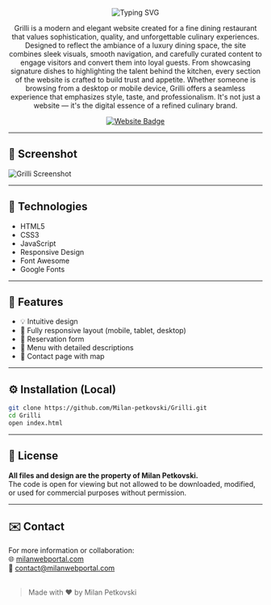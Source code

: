 <p align="center">
  <img src="https://readme-typing-svg.herokuapp.com?font=Fira+Code&size=35&duration=4000&pause=1000&color=e3c48f&center=true&vCenter=true&width=500&lines=Grilli+Website;Modern+Restaurant+Design;Responsive+and+Elegant" alt="Typing SVG" />
</p>

<p align="center">
  Grilli is a modern and elegant website created for a fine dining restaurant that values sophistication, quality, and unforgettable culinary experiences. Designed to reflect the ambiance of a luxury dining space, the site combines sleek visuals, smooth navigation, and carefully curated content to engage visitors and convert them into loyal guests. From showcasing signature dishes to highlighting the talent behind the kitchen, every section of the website is crafted to build trust and appetite. Whether someone is browsing from a desktop or mobile device, Grilli offers a seamless experience that emphasizes style, taste, and professionalism. It's not just a website — it's the digital essence of a refined culinary brand.
</p>

<p align="center">
  <a href="https://grilli.milanwebportal.com">
    <img src="https://img.shields.io/badge/Visit-Website-e3c48f?style=for-the-badge&logo=google-chrome&logoColor=white" alt="Website Badge">
  </a>
</p>


<hr>

## 📸 Screenshot

![Grilli Screenshot](https://i.postimg.cc/SxvVdrdM/grilli.jpg)

<hr>

## 🚀 Technologies

- HTML5  
- CSS3  
- JavaScript  
- Responsive Design  
- Font Awesome  
- Google Fonts

<hr>

## 🎯 Features

- 💡 Intuitive design
- 📱 Fully responsive layout (mobile, tablet, desktop)
- 📅 Reservation form
- 📄 Menu with detailed descriptions
- 📍 Contact page with map

<hr>

## ⚙️ Installation (Local)

```bash
git clone https://github.com/Milan-petkovski/Grilli.git
cd Grilli
open index.html
```

<hr>

## 📄 License

**All files and design are the property of Milan Petkovski.**
<br>
The code is open for viewing but not allowed to be downloaded, modified, or used for commercial purposes without permission.

<hr>

## ✉️ Contact

For more information or collaboration:
<br>
🌐 [milanwebportal.com](https://milanwebportal.com)
<br>
📧 [contact@milanwebportal.com](mailto:contact@milanwebportal.com)
<br><br>

> Made with ❤️ by Milan Petkovski

